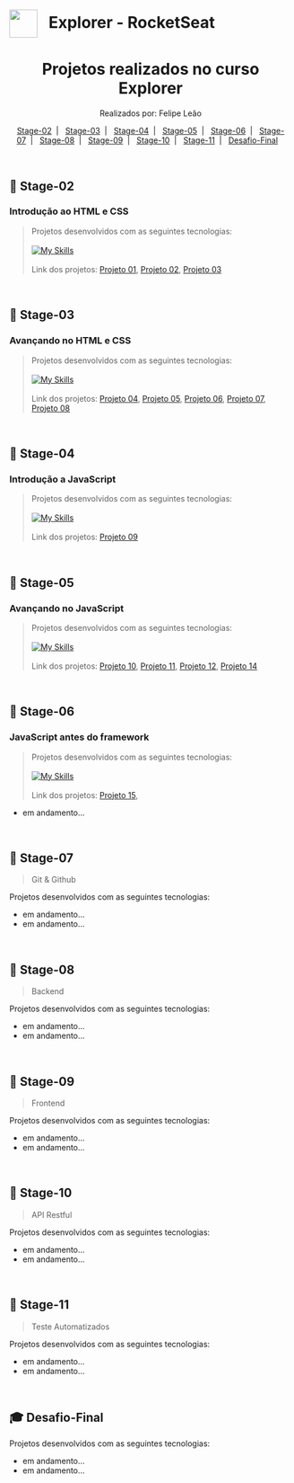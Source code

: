   # <img src="https://imgur.com/X4HdxWx.png"  width="50px" align="center" alt=""> &nbsp; Explorer - RocketSeat

  <h1 align="center"> Projetos realizados no curso Explorer </h1>
  <p align="center">
  Realizados por: Felipe Leão
  </p>

  <p align="center">
    <a href="#-Stage-02">Stage-02</a>&nbsp;&nbsp;|&nbsp;&nbsp;
    <a href="#-Stage-03">Stage-03</a>&nbsp;&nbsp;|&nbsp;&nbsp;
    <a href="#-Stage-04">Stage-04</a>&nbsp;&nbsp;|&nbsp;&nbsp;
    <a href="#-Stage-05">Stage-05</a>&nbsp;&nbsp;|&nbsp;&nbsp;
    <a href="#-Stage-06">Stage-06</a>&nbsp;&nbsp;|&nbsp;&nbsp;
    <a href="#-Stage-07">Stage-07</a>&nbsp;&nbsp;|&nbsp;&nbsp;
    <a href="#-Stage-08">Stage-08</a>&nbsp;&nbsp;|&nbsp;&nbsp;
    <a href="#-Stage-09">Stage-09</a>&nbsp;&nbsp;|&nbsp;&nbsp;
    <a href="#-Stage-10">Stage-10</a>&nbsp;&nbsp;|&nbsp;&nbsp;    
    <a href="#-Stage-11">Stage-11</a>&nbsp;&nbsp;|&nbsp;&nbsp;    
    <a href="#-Desafio-Final">Desafio-Final</a>&nbsp;&nbsp;&nbsp;
  </p>

 
  <br>
   


  ## 🚀 Stage-02  
  ### Introdução ao HTML e CSS

  > Projetos desenvolvidos com as seguintes tecnologias:
  <br><br>[![My Skills](https://skillicons.dev/icons?i=html,css)](https://skillicons.dev)<br><br>
  > Link dos projetos:
  > [Projeto 01](https://github.com/felipepleao/courseProjects-rocketseat/tree/main/projeto01--stg-02),
  > [Projeto 02](https://github.com/felipepleao/courseProjects-rocketseat/tree/main/projeto02--stg-02),
  > [Projeto 03](https://github.com/felipepleao/courseProjects-rocketseat/tree/main/projeto03--stg-02)
  <br>
  
  ## 🚀 Stage-03
  ### Avançando no HTML e CSS

  > Projetos desenvolvidos com as seguintes tecnologias:
  <br><br>[![My Skills](https://skillicons.dev/icons?i=html,css)](https://skillicons.dev)<br><br>
  > Link dos projetos:
  > [Projeto 04](https://github.com/felipepleao/courseProjects-rocketseat/tree/main/projeto04--stg-03),
  > [Projeto 05](https://github.com/felipepleao/courseProjects-rocketseat/tree/main/projeto05--stg-03),
  > [Projeto 06](https://github.com/felipepleao/courseProjects-rocketseat/tree/main/projeto06--stg-03),
  > [Projeto 07](https://github.com/felipepleao/courseProjects-rocketseat/tree/main/projeto07--stg-03),
  > [Projeto 08](https://github.com/felipepleao/courseProjects-rocketseat/tree/main/projeto08--stg-03)
  <br>
  
  ## 🚀 Stage-04
  ### Introdução a JavaScript

  > Projetos desenvolvidos com as seguintes tecnologias:
  <br><br>[![My Skills](https://skillicons.dev/icons?i=js)](https://skillicons.dev)<br><br>
  > Link dos projetos:
  > [Projeto 09](https://github.com/felipepleao/courseProjects-rocketseat/tree/main/projeto09--stg-04)
  <br>
  
  ## 🚀 Stage-05
  ### Avançando no JavaScript

  > Projetos desenvolvidos com as seguintes tecnologias:
  <br><br>[![My Skills](https://skillicons.dev/icons?i=js,html,css)](https://skillicons.dev)<br><br>
  > Link dos projetos:
  > [Projeto 10](https://github.com/felipepleao/courseProjects-rocketseat/tree/main/projeto10--stg-05),
  > [Projeto 11](https://github.com/felipepleao/courseProjects-rocketseat/tree/main/projeto11--stg-05),
  > [Projeto 12](https://github.com/felipepleao/courseProjects-rocketseat/tree/main/projeto12--stg-05),
  > [Projeto 14](https://github.com/felipepleao/courseProjects-rocketseat/tree/main/projeto14--stg-05)
  <br>
  
  ## 🚀 Stage-06
  ### JavaScript antes do framework

  > Projetos desenvolvidos com as seguintes tecnologias:
  <br><br>[![My Skills](https://skillicons.dev/icons?i=js,html,css)](https://skillicons.dev)<br><br>
  > Link dos projetos:
  > [Projeto 15](https://github.com/felipepleao/courseProjects-rocketseat/tree/main/projeto15--stg-06),
  - em andamento...
  <br>
  
  ## 🚀 Stage-07
  > Git & Github

  Projetos desenvolvidos com as seguintes tecnologias:

  - em andamento...
  - em andamento...
  <br>
  
  ## 🚀 Stage-08
  > Backend

  Projetos desenvolvidos com as seguintes tecnologias:

  - em andamento...
  - em andamento...
  <br> 
  
  ## 🚀 Stage-09
  > Frontend

  Projetos desenvolvidos com as seguintes tecnologias:

  - em andamento...
  - em andamento...
  <br>
  
  ## 🚀 Stage-10
  > API Restful

  Projetos desenvolvidos com as seguintes tecnologias:

  - em andamento...
  - em andamento...
  <br> 
  
  ## 🚀 Stage-11
  > Teste Automatizados

  Projetos desenvolvidos com as seguintes tecnologias:

  - em andamento...
  - em andamento...
  <br>
  
  ## 🎓 Desafio-Final

  Projetos desenvolvidos com as seguintes tecnologias:

  - em andamento...
  - em andamento...
